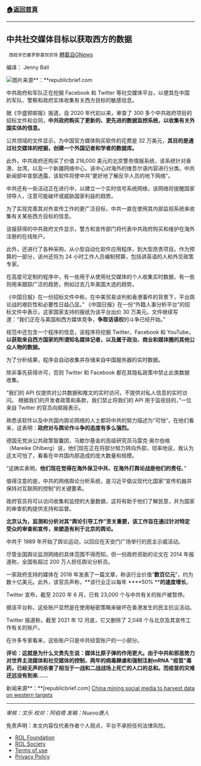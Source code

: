 ###  [:house:返回首頁](https://github.com/ourhimalayas/txt)
---


## 中共社交媒体目标以获取西方的数据
` 西班牙巴塞罗那喜悦农场` [轉載自GNews](https://gnews.org/zh-hans/1820809/)

编译： Jenny Ball

![](https://assets.gnews.org/wp-content/uploads/2022/01/image-189.png)图片来源**：**republicbrief.com

中共政府和军队正在挖掘 Facebook 和 Twitter 等社交媒体平台，以便其在中国的军队、警察和政府实体收集有关西方目标的敏感信息。

据《华盛顿邮报》报道，自 2020 年代初以来，审查了 300 多个中共政府项目的招标文件和合同，**中共政府购买了更新的、更先进的数据监控系统，以收集有关外国实体的信息。**

公共领域的文件显示，为中国官方媒体购买软件的花费是 32 万美元，**其目的是通过社交媒体的挖掘，创建一个外国记者和学者的数据库。**

此外，中共政府还购买了价值 216,000 美元的北京警务情报系统，该系统针对香港，台湾，以及一个新疆网络中心，该中心对海外的维吾尔语内容进行分类。中共新闻部中宣部透露，该软件将使中共“更好地了解反华人员的地下网络”。

中共还有一些活动正在进行中，以建立一个实时信号系统网络，该网络将提醒国家领导人，注意可能破坏或威胁国家利益的趋势。

为了实现完善其对外宣传工作的更广泛目标，中共一直在使用其内部监视系统来收集有关某些西方目标的信息。

该报获得的中共政府文件显示，警方和宣传部门将代表中共政府购买和维护在海外注册的在线账户。

此外，还进行了各种采购，从小型自动化软件应用程序，到大型昂贵项目。作为预算的一部分，该州还将为 24 小时工作人员编制预算，包括讲英语的人和外交政策专家。

在高度可定制的程序中，有一些用于从使用社交媒体的个人收集实时数据，有一些则用来跟踪广泛的趋势，例如过去几年美国大选的趋势。

《中国日报》在一份招标文件中称，在中美贸易谈判和香港事件的背景下，平台舆论战的艰巨性和必要性日益凸显。” 《中国日报》在一份“外籍人事分析平台”的招标文件中表示，这家国家支持的报纸为该平台出价 30 万美元。文件继续写道：“我们正在与美国和西方媒体竞争，**争取话语权**的斗争已经开始。”

规范中还包含一个程序的信息，该程序将挖掘 Twitter、Facebook 和 YouTube，**以获取来自西方国家的所谓知名媒体记者，以及属于政治、商业和媒体圈的其他公众人物的数据。**

为了分析结果，程序会自动收集并存储来自中国服务器的实时数据。

除非事先获得许可，否则 Twitter 和 Facebook 都在其隐私政策中禁止此类数据收集。

“我们的 API 仅提供对公共数据和推文的实时访问，不提供对私人信息的实时访问。 根据我们的开发者政策和条款，我们禁止将我们的 API 用于监视目的，”一位来自 Twitter 的官员向邮报表示。

熟悉该软件以及中共国内舆论网络的人士都将中共的努力描述为“可怕”，在他们看来，这表明：**政府对与舆论作斗争的态度有多么强烈。**

德国无党派公共政策智囊团，马歇尔基金的高级研究员马雷克·奥尔伯格（Mareike Ohlberg）说，他们现在正在将部分努力转向外部，坦率地说，我认为这太可怕了，看看在中共国内部造成的庞大数量和规模。

“这确实表明，**他们现在觉得在海外保卫中共、在海外打舆论战是他们的责任**。”

值得注意的是，中共的网络舆论分析系统，是习近平倡议现代化国家“宣传机器并保持对互联网的控制”的关键要素。

政府官员将可以访问收集和监控的大量数据，这将有助于他们了解民意，并为国家的审查机构提供支持和监督。

**北京认为，监测和分析对其“舆论引导工作”至关重要，该工作旨在通过针对特定受众的审查和宣传，来塑造有利于北京的舆论。**

中共于 1989 年开始了舆论运动，以回应在天安门广场举行的民主示威活动。

尽管全国舆论监测网络的具体范围不得而知，但一份政府资助的论文在 2014 年报道称，全国有超过 200 万人担任舆论分析员。

一家政府支持的媒体在 2018 年发表了一篇文章，称该行业价值“**数百亿元**”，约为数十亿美元。此外，该官员声称，**该行业正以每年 ****50% ****的速度增长**。

Twitter 宣布，截至 2020 年 6 月，已有 23,000 个与中共有关的账户被暂停。

据该平台称，这些账户显然是在使用秘密策略来破坏在香港发生的民主抗议活动。

Twitter 报道称，截至 2021 年 12 月底，它又删除了 2,048 个与北京及其宣传工作有关的账户。

在许多专家看来，这些账户只是中共经营账户的一小部分。

**评论：这就是为什么文贵先生说：媒体比原子弹的作用更大。由于中共和邪恶势力对世界主流媒体和社交媒体的控制，两年的病毒肆虐和强制注射mRNA “疫苗”毒药，已经无声的杀害了相当于一战和二战战场上死亡的人口的总和。而疫苗的灾难还远没有到来……**

新闻来源**：**[republicbrief.com] [China mining social media to harvest data on western targets](http://republicbrief.com/china-mining-social-media-to-harvest-data-on-western-targets/)

* * *

*审核：文乐
校对：阿伯塔
发稿：Nuevo唐人*

 

免责声明：本文内容仅代表作者个人观点，平台不承担任何法律风险。

- [ROL Foundation](https://rolfoundation.org/)
- [ROL Society](https://rolsociety.org/)
- [Terms of use](https://gnews.org/terms-of-use-3/)
- [Privacy Policy](https://gnews.org/privacy-policy/)
